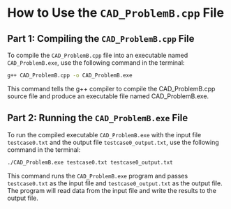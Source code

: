 # How to Use the `CAD_ProblemB.cpp` File

## Part 1: Compiling the `CAD_ProblemB.cpp` File

To compile the `CAD_ProblemB.cpp` file into an executable named `CAD_ProblemB.exe`, use the following command in the terminal:

```sh
g++ CAD_ProblemB.cpp -o CAD_ProblemB.exe
```

This command tells the g++ compiler to compile the CAD_ProblemB.cpp source file and produce an executable file named CAD_ProblemB.exe.

## Part 2: Running the `CAD_ProblemB.exe` File

To run the compiled executable `CAD_ProblemB.exe` with the input file `testcase0.txt` and the output file `testcase0_output.txt`, use the following command in the terminal:

```sh
./CAD_ProblemB.exe testcase0.txt testcase0_output.txt
```

This command runs the `CAD_ProblemB.exe` program and passes `testcase0.txt` as the input file and `testcase0_output.txt` as the output file. The program will read data from the input file and write the results to the output file.
